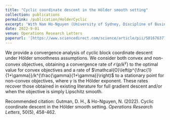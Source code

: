 ```yaml
---
title: "Cyclic coordinate descent in the Hölder smooth setting"
collection: publications
permalink: /publication/HolderCyclic
excerpt: 'With Nam Ho-Nguyen (University of Sydney, Discipline of Business Analytics)'
date: 2022-9-01
venue: Operations Research Letters
paperurl: '[https://www.sciencedirect.com/science/article/pii/S0167637722000712]'
---
```


We provide a convergence analysis of cyclic block coordinate descent under Hölder smoothness assumptions. We consider both convex and non-convex objectives, obtaining a convergence rate of $\mathcal{O}\left(p/k^\gamma\right)$ to the optimal value for convex objectives and a rate of $\mathcal{O}\left(p^{\frac{1}{1+\gamma}}/k^{\frac{\gamma}{1+\gamma}}\right)$ to a stationary point for non-convex objectives, where $\gamma$ is the Hölder exponent. These rates recover those obtained in existing literature for full gradient descent and/or when the objective is simply Lipschitz smooth.

Recommended citation: Gutman, D. H., & Ho-Nguyen, N. (2022). Cyclic coordinate descent in the Hölder smooth setting. *Operations Research Letters*, 50(5), 458-462.
